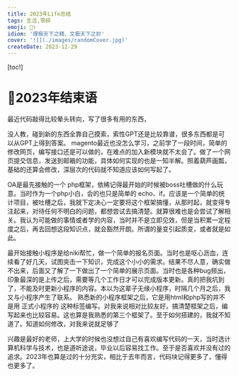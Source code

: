 ```yaml
---
title: 2023年Life总结
tags: 生活,零碎
emoji: 👨‍⚕️
idiom: '理极天下之精、文极天下之妙'
cover: '![](./images/randomCover.jpg)'
createDate: 2023-12-29
---
```



[toc!]


# 🧗2023年结束语


最近代码敲得比较晕头转向，写了很多有用的东西，

没人教，碰到新的东西全靠自己摸索，索性GPT还是比较靠谱，很多东西都是可以从GPT上得到答案。
magento最近也没怎么学习，之前学了一段时间，简单的修改网页，编写接口还是可以做的，在难点的加入新模块就不太会了。做了一个网页提交信息，发送到邮箱的功能，具体如何实现的也是一知半解。照着葫芦画瓢，基础的还算会修改，深层次的代码就不知道应该如何写起了。

OA是最先接触的一个 php框架，依稀记得最开始的时候被boss吐槽做的什么玩意。当时作为一个php小白，会的也只是简单的 echo、if。应该是一个简单的统计项目，被吐槽之后，我就下定决心一定要将这个框架搞懂，从那时起，就变得专注起来，对待任何不明白的问题，都想尝试去搞清楚。就算很难也是会尝试了解相关。我认为可能做的事情或者学的内容，当时并不是立即见效，但是当积累一定程度之后，再去回想这段知识点，就会豁然开朗。所谓的量变引起质变，或者就是如此。

最开始接触小程序是给niki帮忙，做一个简单的报名页面。当时也是呕心沥血，连续看了好几天，试图突击一下知识，完成这个小小的需求。结果不尽人意，确实做不出来，后面又了解了一下做出了一个简单的展示页面。当时也是各种bug频出，印象最深的是上传之后，需要等几个工作日才可以完成版本更新。真的把我坑到了，不能及时更新小程序的内容。本以为这辈子无缘小程序，时隔几个月之后，我又与小程序产生了联系。
熟悉新的小程序框架之后，它是用html和php写的并不是用 正式小程序的<view> 这种标签编写。对我来说相对比较友好。搞清楚框架之后，编写起来也比较容易。这也算是我熟悉的第三个框架了。至于如何搭建的，我就不知道了。知道如何修改，对我来说就足够了

兴趣是最好的老师，上大学的时候也没想过自己有喜欢编写代码的一天，当时选计算机科学与技术，也是道听途说，毕业以后容易找工作。至于是否喜欢并没有过的追求。2023年也算是过的十分充实，相比于去年而言，代码块记得更多了，懂得也更多了。